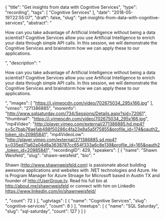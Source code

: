 {
  "title": "Get insights from data with Cognitive Services",
  "type": "recording",
  "tags": [
    "Cognitive Services"
  ],
  "date": "2018-05-19T22:55:07",
  "draft": false,
  "slug": "get-insights-from-data-with-cognitive-services",
  "abstract": "<p>How can you take advantage of Artificial Intelligence without being a data scientist? Cognitive Services allow you use Artificial Intelligence to enrich your data through simple API calls. In this session, we will demonstrate the Cognitive Services and brainstorm how we can apply these to our applications.</p>",
  "description": "<p>How can you take advantage of Artificial Intelligence without being a data scientist? Cognitive Services allow you use Artificial Intelligence to enrich your data through simple API calls. In this session, we will demonstrate the Cognitive Services and brainstorm how we can apply these to our applications.</p>",
  "images": [
    "https://i.vimeocdn.com/video/702675034_295x166.jpg"
  ],
  "vimeo": "271386885",
  "moreinfo": "http://www.sqlsaturday.com/734/Sessions/Details.aspx?sid=72061",
  "thumbnail": "https://i.vimeocdn.com/video/702675034_295x166.jpg",
  "mp4Video": "http://player.vimeo.com/external/271386885.hd.mp4?s=5c7bab76ae1ab488f50286c4fa23e8a5a5f75855&profile_id=174&oauth2_token_id=20985841",
  "mp4VideoLow": "http://player.vimeo.com/external/271386885.sd.mp4?s=035ed71a62a04d8a3638787cc654f333a6c8e139&profile_id=165&oauth2_token_id=20985841",
  "recordingID": 429,
  "speakers": [
    {
      "name": "Shawn Weisfeld",
      "slug": "shawn-weisfeld",
      "bio": "<p>Shawn (http://www.shawnweisfeld.com) is passionate about building awesome applications and websites with .NET technologies and Azure. He is Program Manager for Azure Stroage for Microsoft based in Austin TX and founder of http://UserGroup.tv. Read his full bio at http://about.me/shawnweisfeld or connect with him on LinkedIn https://www.linkedin.com/in/shawnweisfeld/</p>",
      "count": 72
    }
  ],
  "ugtvtags": [
    {
      "name": "Cognitive Services",
      "slug": "cognitive-services",
      "count": 8
    }
  ],
  "meetups": [
    {
      "name": "SQL Saturday",
      "slug": "sql-saturday",
      "count": 127
    }
  ]
}